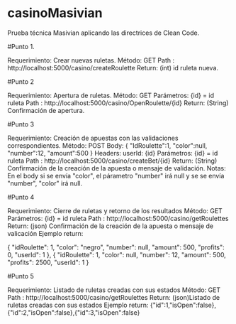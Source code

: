 # casinoMasivian
Prueba técnica Masivian aplicando las directrices de Clean Code.

#Punto 1.

Requerimiento: Crear nuevas ruletas. 
Método: GET
Path : http://localhost:5000/casino/createRoulette
Return: (int) id ruleta nueva. 

#Punto 2

Requerimiento: Apertura de ruletas. 
Método: GET
Parámetros: {id} = id ruleta 
Path : http://localhost:5000/casino/OpenRoulette/{id}
Return: (String) Confirmación de apertura.  

#Punto 3

Requerimiento: Creación de apuestas con las validaciones correspondientes.
Método: POST
Body: 
{ 
  "IdRoulette":1,
  "color":null,
  "number":12,
  "amount":500
}
Headers: userId: {id} 
Parámetros: {id} = id ruleta 
Path : http://localhost:5000/casino/createBet/{id}
Return: (String) Confirmación de la creación de la apuesta o mensaje de validación.
Notas: En el body si se envía "color", el párametro "number" irá null y se se envía "number", "color" irá null. 

#Punto 4

Requerimiento: Cierre de ruletas y retorno de los resultados 
Método: GET
Parámetros: {id} = id ruleta 
Path : http://localhost:5000/casino/getRoulettes
Return: (json) Confirmación de la creación de la apuesta o mensaje de valicación 
Ejemplo  return: 

{
"idRoulette": 1,
"color": "negro",
"number": null,
"amount": 500,
"profits": 0,
"userId": 1
},
{
"idRoulette": 1,
"color": null,
"number": 12,
"amount": 500,
"profits": 2500,
"userId": 1
}

#Punto 5

Requerimiento: Listado de ruletas creadas con sus estados
Método: GET
Path : http://localhost:5000/casino/getRoulettes
Return: (json)Listado de ruletas creadas con sus estados
Ejemplo  return: 
{"id":1,"isOpen":false},{"id":2,"isOpen":false},{"id":3,"isOpen":false}








